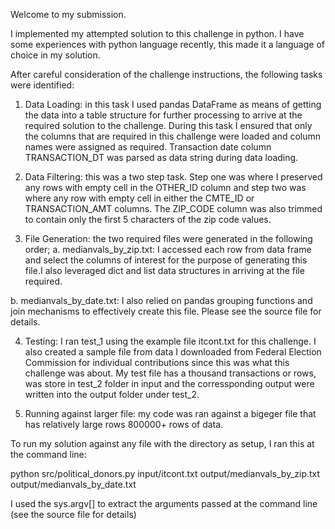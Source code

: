 Welcome to my submission.

I implemented my attempted solution to this challenge in python. I have some experiences with python language recently, this made it a language of choice in my solution.

After careful consideration of the challenge instructions, the following tasks were identified:

1. Data Loading: in this task I used pandas DataFrame as means of getting the data into a table structure for further processing to arrive at the required solution to the challenge. During this task I ensured that only the columns that are required in this challenge were loaded and column names were assigned as required. Transaction date column TRANSACTION_DT was parsed as data string during data loading.


2. Data Filtering: this was a two step task. Step one was where I preserved any rows with empty cell in the OTHER_ID column and step two was where any row with empty cell in either the CMTE_ID or TRANSACTION_AMT columns. The ZIP_CODE column was also trimmed to contain only the first 5 characters of the zip code values.

3. File Generation: the two required files were generated in the following order;
a. medianvals_by_zip.txt: I accessed each row from data frame and select the columns of interest for the purpose of generating this file.I also leveraged dict and list data structures in arriving at the file required.

b. medianvals_by_date.txt: I also relied on pandas grouping functions and join mechanisms to effectively create this file. Please see the source file for details.

4. Testing: I ran test_1 using the example file itcont.txt for this challenge. I also created a sample file from data I downloaded from Federal Election Commission for individual contributions since this was what this challenge was about. My test file has a thousand transactions or rows, was store in test_2 folder in input and the corressponding output were written into the output folder under test_2.

5. Running against larger file: my code was ran against a bigeger file that has relatively large rows 800000+ rows of data.

To run my solution against any file with the directory as setup, I ran this at the command line:

python src/political_donors.py input/itcont.txt output/medianvals_by_zip.txt output/medianvals_by_date.txt

I used the sys.argv[] to extract the arguments passed at the command line (see the source file for details) 
